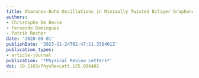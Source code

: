```yaml
---
title: Aharonov-Bohm Oscillations in Minimally Twisted Bilayer Graphene
authors:
- Christophe De Beule
- Fernando Dominguez
- Patrik Recher
date: '2020-08-01'
publishDate: '2023-11-24T02:47:11.358401Z'
publication_types:
- article-journal
publication: '*Physical Review Letters*'
doi: 10.1103/PhysRevLett.125.096402
---
```

